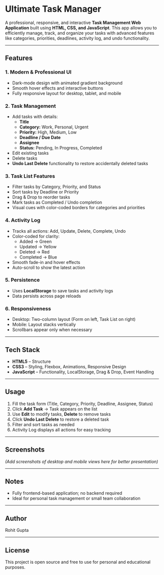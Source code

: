 # Ultimate Task Manager

A professional, responsive, and interactive **Task Management Web Application** built using **HTML, CSS, and JavaScript**. This app allows you to efficiently manage, track, and organize your tasks with advanced features like categories, priorities, deadlines, activity log, and undo functionality.

---

## Features

### 1. Modern & Professional UI
- Dark-mode design with animated gradient background
- Smooth hover effects and interactive buttons
- Fully responsive layout for desktop, tablet, and mobile

### 2. Task Management
- Add tasks with details:
  - **Title**
  - **Category:** Work, Personal, Urgent
  - **Priority:** High, Medium, Low
  - **Deadline / Due Date**
  - **Assignee**
  - **Status:** Pending, In Progress, Completed
- Edit existing tasks
- Delete tasks
- **Undo Last Delete** functionality to restore accidentally deleted tasks

### 3. Task List Features
- Filter tasks by Category, Priority, and Status
- Sort tasks by Deadline or Priority
- Drag & Drop to reorder tasks
- Mark tasks as Completed / Undo completion
- Visual cues with color-coded borders for categories and priorities

### 4. Activity Log
- Tracks all actions: Add, Update, Delete, Complete, Undo
- Color-coded for clarity:
  - Added → Green
  - Updated → Yellow
  - Deleted → Red
  - Completed → Blue
- Smooth fade-in and hover effects
- Auto-scroll to show the latest action

### 5. Persistence
- Uses **LocalStorage** to save tasks and activity logs
- Data persists across page reloads

### 6. Responsiveness
- Desktop: Two-column layout (Form on left, Task List on right)
- Mobile: Layout stacks vertically
- Scrollbars appear only when necessary

---

## Tech Stack
- **HTML5** – Structure
- **CSS3** – Styling, Flexbox, Animations, Responsive Design
- **JavaScript** – Functionality, LocalStorage, Drag & Drop, Event Handling

---

## Usage
1. Fill the task form (Title, Category, Priority, Deadline, Assignee, Status)
2. Click **Add Task** → Task appears on the list
3. Use **Edit** to modify tasks, **Delete** to remove tasks
4. Click **Undo Last Delete** to restore a deleted task
5. Filter and sort tasks as needed
6. Activity Log displays all actions for easy tracking

---

## Screenshots

*(Add screenshots of desktop and mobile views here for better presentation)*

---

## Notes
- Fully frontend-based application; no backend required
- Ideal for personal task management or small team collaboration

---

## Author
Rohit Gupta

---

## License
This project is open source and free to use for personal and educational purposes.
